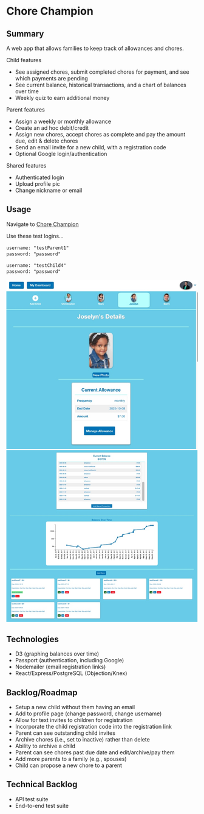 # Chore Champion

## Summary

A web app that allows families to keep track of allowances and chores.

Child features
- See assigned chores, submit completed chores for payment, and see which payments are pending
- See current balance, historical transactions, and a chart of balances over time
- Weekly quiz to earn additional money

Parent features
- Assign a weekly or monthly allowance
- Create an ad hoc debit/credit
- Assign new chores, accept chores as complete and pay the amount due, edit & delete chores
- Send an email invite for a new child, with a registration code
- Optional Google login/authentication

Shared features
- Authenticated login
- Upload profile pic
- Change nickname or email

## Usage

Navigate to [Chore Champion](https://allowance-chore-tracker-46cd68f48ad0.herokuapp.com/)

Use these test logins...

   ```
   username: "testParent1"  
   password: "password"
   ```

   ```
   username: "testChild4"  
   password: "password"
   ```

![Screenshot](screen1.jpeg)
![Screenshot](screen2.jpeg)

## Technologies

- D3 (graphing balances over time)
- Passport (authentication, including Google)
- Nodemailer (email registration links)
- React/Express/PostgreSQL (Objection/Knex)

## Backlog/Roadmap

- Setup a new child without them having an email
- Add to profile page (change password, change username)
- Allow for text invites to children for registration
- Incorporate the child registration code into the registration link
- Parent can see outstanding child invites
- Archive chores (i.e., set to inactive) rather than delete
- Ability to archive a child
- Parent can see chores past due date and edit/archive/pay them
- Add more parents to a family (e.g., spouses)
- Child can propose a new chore to a parent

## Technical Backlog

- API test suite
- End-to-end test suite